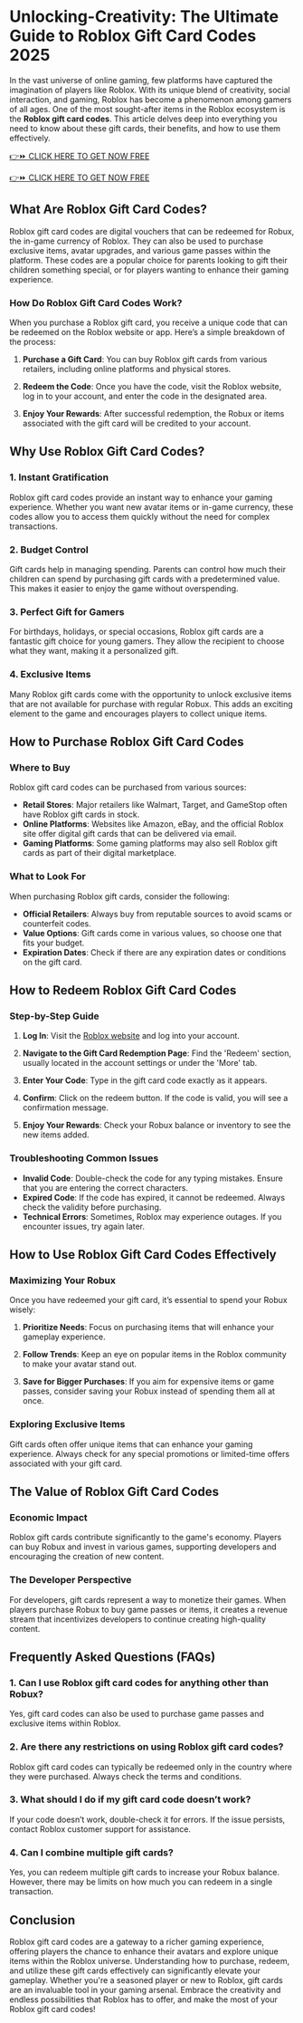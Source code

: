 # Unlocking-Creativity: The Ultimate Guide to Roblox Gift Card Codes 2025

In the vast universe of online gaming, few platforms have captured the imagination of players like Roblox. With its unique blend of creativity, social interaction, and gaming, Roblox has become a phenomenon among gamers of all ages. One of the most sought-after items in the Roblox ecosystem is the **Roblox gift card codes**. This article delves deep into everything you need to know about these gift cards, their benefits, and how to use them effectively.

[👉⏩ CLICK HERE TO GET NOW FREE](https://getfreelink.pro/gift-cards-free/)

[👉⏩ CLICK HERE TO GET NOW FREE](https://getfreelink.pro/gift-cards-free/)

## What Are Roblox Gift Card Codes?

Roblox gift card codes are digital vouchers that can be redeemed for Robux, the in-game currency of Roblox. They can also be used to purchase exclusive items, avatar upgrades, and various game passes within the platform. These codes are a popular choice for parents looking to gift their children something special, or for players wanting to enhance their gaming experience.

### How Do Roblox Gift Card Codes Work?

When you purchase a Roblox gift card, you receive a unique code that can be redeemed on the Roblox website or app. Here’s a simple breakdown of the process:

1. **Purchase a Gift Card**: You can buy Roblox gift cards from various retailers, including online platforms and physical stores.
   
2. **Redeem the Code**: Once you have the code, visit the Roblox website, log in to your account, and enter the code in the designated area.

3. **Enjoy Your Rewards**: After successful redemption, the Robux or items associated with the gift card will be credited to your account.

## Why Use Roblox Gift Card Codes?

### 1. Instant Gratification

Roblox gift card codes provide an instant way to enhance your gaming experience. Whether you want new avatar items or in-game currency, these codes allow you to access them quickly without the need for complex transactions.

### 2. Budget Control

Gift cards help in managing spending. Parents can control how much their children can spend by purchasing gift cards with a predetermined value. This makes it easier to enjoy the game without overspending.

### 3. Perfect Gift for Gamers

For birthdays, holidays, or special occasions, Roblox gift cards are a fantastic gift choice for young gamers. They allow the recipient to choose what they want, making it a personalized gift.

### 4. Exclusive Items

Many Roblox gift cards come with the opportunity to unlock exclusive items that are not available for purchase with regular Robux. This adds an exciting element to the game and encourages players to collect unique items.

## How to Purchase Roblox Gift Card Codes

### Where to Buy

Roblox gift card codes can be purchased from various sources:

- **Retail Stores**: Major retailers like Walmart, Target, and GameStop often have Roblox gift cards in stock.
- **Online Platforms**: Websites like Amazon, eBay, and the official Roblox site offer digital gift cards that can be delivered via email.
- **Gaming Platforms**: Some gaming platforms may also sell Roblox gift cards as part of their digital marketplace.

### What to Look For

When purchasing Roblox gift cards, consider the following:

- **Official Retailers**: Always buy from reputable sources to avoid scams or counterfeit codes.
- **Value Options**: Gift cards come in various values, so choose one that fits your budget.
- **Expiration Dates**: Check if there are any expiration dates or conditions on the gift card.

## How to Redeem Roblox Gift Card Codes

### Step-by-Step Guide

1. **Log In**: Visit the [Roblox website](https://www.roblox.com) and log into your account.
  
2. **Navigate to the Gift Card Redemption Page**: Find the 'Redeem' section, usually located in the account settings or under the 'More' tab.

3. **Enter Your Code**: Type in the gift card code exactly as it appears.

4. **Confirm**: Click on the redeem button. If the code is valid, you will see a confirmation message.

5. **Enjoy Your Rewards**: Check your Robux balance or inventory to see the new items added.

### Troubleshooting Common Issues

- **Invalid Code**: Double-check the code for any typing mistakes. Ensure that you are entering the correct characters.
- **Expired Code**: If the code has expired, it cannot be redeemed. Always check the validity before purchasing.
- **Technical Errors**: Sometimes, Roblox may experience outages. If you encounter issues, try again later.

## How to Use Roblox Gift Card Codes Effectively

### Maximizing Your Robux

Once you have redeemed your gift card, it’s essential to spend your Robux wisely:

1. **Prioritize Needs**: Focus on purchasing items that will enhance your gameplay experience.
  
2. **Follow Trends**: Keep an eye on popular items in the Roblox community to make your avatar stand out.

3. **Save for Bigger Purchases**: If you aim for expensive items or game passes, consider saving your Robux instead of spending them all at once.

### Exploring Exclusive Items

Gift cards often offer unique items that can enhance your gaming experience. Always check for any special promotions or limited-time offers associated with your gift card.

## The Value of Roblox Gift Card Codes

### Economic Impact

Roblox gift cards contribute significantly to the game's economy. Players can buy Robux and invest in various games, supporting developers and encouraging the creation of new content.

### The Developer Perspective

For developers, gift cards represent a way to monetize their games. When players purchase Robux to buy game passes or items, it creates a revenue stream that incentivizes developers to continue creating high-quality content.

## Frequently Asked Questions (FAQs)

### 1. Can I use Roblox gift card codes for anything other than Robux?

Yes, gift card codes can also be used to purchase game passes and exclusive items within Roblox.

### 2. Are there any restrictions on using Roblox gift card codes?

Roblox gift card codes can typically be redeemed only in the country where they were purchased. Always check the terms and conditions.

### 3. What should I do if my gift card code doesn’t work?

If your code doesn’t work, double-check it for errors. If the issue persists, contact Roblox customer support for assistance.

### 4. Can I combine multiple gift cards?

Yes, you can redeem multiple gift cards to increase your Robux balance. However, there may be limits on how much you can redeem in a single transaction.

## Conclusion

Roblox gift card codes are a gateway to a richer gaming experience, offering players the chance to enhance their avatars and explore unique items within the Roblox universe. Understanding how to purchase, redeem, and utilize these gift cards effectively can significantly elevate your gameplay. Whether you're a seasoned player or new to Roblox, gift cards are an invaluable tool in your gaming arsenal. Embrace the creativity and endless possibilities that Roblox has to offer, and make the most of your Roblox gift card codes!
